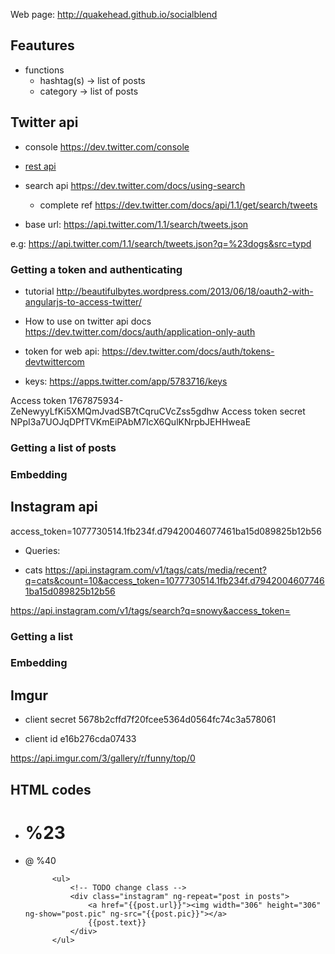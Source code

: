 

Web page: http://quakehead.github.io/socialblend








## Feautures


- functions
	- hashtag(s) -> list of posts
	- category -> list of posts



## Twitter api


* console https://dev.twitter.com/console


* [rest api](https://dev.twitter.com/docs/api/1.1)


* search api
		https://dev.twitter.com/docs/using-search
		
	- complete ref
		https://dev.twitter.com/docs/api/1.1/get/search/tweets


* base url:
	https://api.twitter.com/1.1/search/tweets.json

e.g:
	https://api.twitter.com/1.1/search/tweets.json?q=%23dogs&src=typd

### Getting a token and authenticating

- tutorial
	http://beautifulbytes.wordpress.com/2013/06/18/oauth2-with-angularjs-to-access-twitter/


* How to use on twitter api docs
	https://dev.twitter.com/docs/auth/application-only-auth


- token for web api:
	https://dev.twitter.com/docs/auth/tokens-devtwittercom

* keys:
	https://apps.twitter.com/app/5783716/keys

Access token 1767875934-ZeNewyyLfKi5XMQmJvadSB7tCqruCVcZss5gdhw
Access token secret NPpI3a7UOJqDPfTVKmEiPAbM7IcX6QulKNrpbJEHHweaE 





	

### Getting a list of posts



### Embedding





## Instagram api


access_token=1077730514.1fb234f.d79420046077461ba15d089825b12b56


* Queries:


- cats
	https://api.instagram.com/v1/tags/cats/media/recent?q=cats&count=10&access_token=1077730514.1fb234f.d79420046077461ba15d089825b12b56


https://api.instagram.com/v1/tags/search?q=snowy&access_token=


### Getting a list

### Embedding



## Imgur

- client secret
	5678b2cffd7f20fcee5364d0564fc74c3a578061
	
- client id
	e16b276cda07433

https://api.imgur.com/3/gallery/r/funny/top/0




## HTML codes

- #	%23
- @ %40


			<ul>
				<!-- TODO change class -->
				<div class="instagram" ng-repeat="post in posts">
					<a href="{{post.url}}"><img width="306" height="306" ng-show="post.pic" ng-src="{{post.pic}}"></a>
					{{post.text}}
				</div>
			</ul>
			






